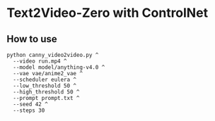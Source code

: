 # Text2Video-Zero with ControlNet

## How to use

~~~
python canny_video2video.py ^
  --video run.mp4 ^
  --model model/anything-v4.0 ^
  --vae vae/anime2_vae ^
  --scheduler eulera ^
  --low_threshold 50 ^
  --high_threshold 50 ^
  --prompt prompt.txt ^
  --seed 42 ^
  --steps 30
~~~
